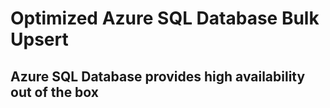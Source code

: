 # Optimized Azure SQL Database Bulk Upsert

## Azure SQL Database provides high availability out of the box
